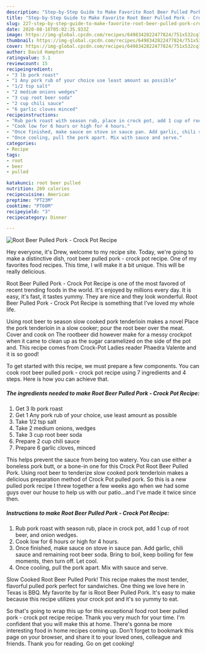 ```yaml
---
description: "Step-by-Step Guide to Make Favorite Root Beer Pulled Pork - Crock Pot Recipe"
title: "Step-by-Step Guide to Make Favorite Root Beer Pulled Pork - Crock Pot Recipe"
slug: 227-step-by-step-guide-to-make-favorite-root-beer-pulled-pork-crock-pot-recipe
date: 2020-08-16T05:02:35.933Z
image: https://img-global.cpcdn.com/recipes/6498342822477824/751x532cq70/root-beer-pulled-pork-crock-pot-recipe-recipe-main-photo.jpg
thumbnail: https://img-global.cpcdn.com/recipes/6498342822477824/751x532cq70/root-beer-pulled-pork-crock-pot-recipe-recipe-main-photo.jpg
cover: https://img-global.cpcdn.com/recipes/6498342822477824/751x532cq70/root-beer-pulled-pork-crock-pot-recipe-recipe-main-photo.jpg
author: David Hampton
ratingvalue: 3.1
reviewcount: 15
recipeingredient:
- "3 lb pork roast"
- "1 Any pork rub of your choice use least amount as possible"
- "1/2 tsp salt"
- "2 medium onions wedges"
- "3 cup root beer soda"
- "2 cup chili sauce"
- "6 garlic cloves minced"
recipeinstructions:
- "Rub pork roast with season rub, place in crock pot, add 1 cup of root beer, and onion wedges."
- "Cook low for 6 hours or high for 4 hours."
- "Once finished, make sauce on stove in sauce pan. Add garlic, chili sauce and remaining root beer soda. Bring to boil, keep boiling for few moments, then turn off. Let cool."
- "Once cooling, pull the pork apart. Mix with sauce and serve."
categories:
- Recipe
tags:
- root
- beer
- pulled

katakunci: root beer pulled 
nutrition: 269 calories
recipecuisine: American
preptime: "PT23M"
cooktime: "PT60M"
recipeyield: "3"
recipecategory: Dinner

---
```



![Root Beer Pulled Pork - Crock Pot Recipe](https://img-global.cpcdn.com/recipes/6498342822477824/751x532cq70/root-beer-pulled-pork-crock-pot-recipe-recipe-main-photo.jpg)

Hey everyone, it's Drew, welcome to my recipe site. Today, we're going to make a distinctive dish, root beer pulled pork - crock pot recipe. One of my favorites food recipes. This time, I will make it a bit unique. This will be really delicious.

Root Beer Pulled Pork - Crock Pot Recipe is one of the most favored of recent trending foods in the world. It's enjoyed by millions every day. It is easy, it's fast, it tastes yummy. They are nice and they look wonderful. Root Beer Pulled Pork - Crock Pot Recipe is something that I've loved my whole life.

Using root beer to season slow cooked pork tenderloin makes a novel Place the pork tenderloin in a slow cooker; pour the root beer over the meat. Cover and cook on The rootbeer did however make for a messy crockpot when it came to clean up as the sugar caramelized on the side of the pot and. This recipe comes from Crock-Pot Ladies reader Phaedra Valente and it is so good!


To get started with this recipe, we must prepare a few components. You can cook root beer pulled pork - crock pot recipe using 7 ingredients and 4 steps. Here is how you can achieve that.

<!--inarticleads1-->

##### The ingredients needed to make Root Beer Pulled Pork - Crock Pot Recipe:

1. Get 3 lb pork roast
1. Get 1 Any pork rub of your choice, use least amount as possible
1. Take 1/2 tsp salt
1. Take 2 medium onions, wedges
1. Take 3 cup root beer soda
1. Prepare 2 cup chili sauce
1. Prepare 6 garlic cloves, minced


This helps prevent the sauce from being too watery. You can use either a boneless pork butt, or a bone-in one for this Crock Pot Root Beer Pulled Pork. Using root beer to tenderize slow cooked pork tenderloin makes a delicious preparation method of Crock Pot pulled pork. So this is a new pulled pork recipe I threw together a few weeks ago when we had some guys over our house to help us with our patio…and I&#39;ve made it twice since then. 

<!--inarticleads2-->

##### Instructions to make Root Beer Pulled Pork - Crock Pot Recipe:

1. Rub pork roast with season rub, place in crock pot, add 1 cup of root beer, and onion wedges.
1. Cook low for 6 hours or high for 4 hours.
1. Once finished, make sauce on stove in sauce pan. Add garlic, chili sauce and remaining root beer soda. Bring to boil, keep boiling for few moments, then turn off. Let cool.
1. Once cooling, pull the pork apart. Mix with sauce and serve.


Slow Cooked Root Beer Pulled Pork! This recipe makes the most tender, flavorful pulled pork perfect for sandwiches. One thing we love here in Texas is BBQ. My favorite by far is Root Beer Pulled Pork. It&#39;s easy to make because this recipe utilizes your crock pot and it&#39;s so yummy to eat. 

So that's going to wrap this up for this exceptional food root beer pulled pork - crock pot recipe recipe. Thank you very much for your time. I'm confident that you will make this at home. There's gonna be more interesting food in home recipes coming up. Don't forget to bookmark this page on your browser, and share it to your loved ones, colleague and friends. Thank you for reading. Go on get cooking!
